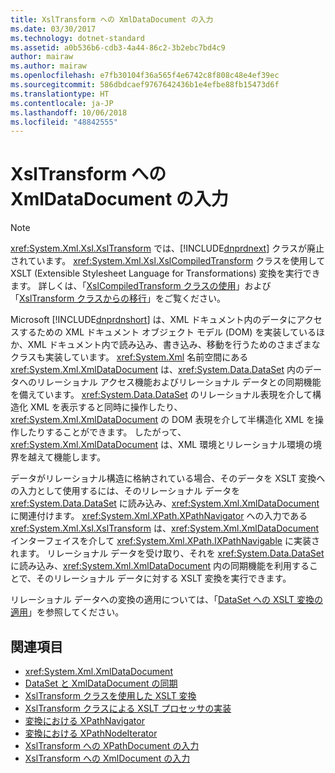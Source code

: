```yaml
---
title: XslTransform への XmlDataDocument の入力
ms.date: 03/30/2017
ms.technology: dotnet-standard
ms.assetid: a0b536b6-cdb3-4a44-86c2-3b2ebc7bd4c9
author: mairaw
ms.author: mairaw
ms.openlocfilehash: e7fb30104f36a565f4e6742c8f808c48e4ef39ec
ms.sourcegitcommit: 586dbdcaef9767642436b1e4efbe88fb15473d6f
ms.translationtype: HT
ms.contentlocale: ja-JP
ms.lasthandoff: 10/06/2018
ms.locfileid: "48842555"
---
```

# <a name="xmldatadocument-input-to-xsltransform"></a>XslTransform への XmlDataDocument の入力
> [!NOTE]
>  <xref:System.Xml.Xsl.XslTransform> では、[!INCLUDE[dnprdnext](../../../../includes/dnprdnext-md.md)] クラスが廃止されています。 <xref:System.Xml.Xsl.XslCompiledTransform> クラスを使用して XSLT (Extensible Stylesheet Language for Transformations) 変換を実行できます。 詳しくは、「[XslCompiledTransform クラスの使用](../../../../docs/standard/data/xml/using-the-xslcompiledtransform-class.md)」および「[XslTransform クラスからの移行](../../../../docs/standard/data/xml/migrating-from-the-xsltransform-class.md)」をご覧ください。  
  
 Microsoft [!INCLUDE[dnprdnshort](../../../../includes/dnprdnshort-md.md)] は、XML ドキュメント内のデータにアクセスするための XML ドキュメント オブジェクト モデル (DOM) を実装しているほか、XML ドキュメント内で読み込み、書き込み、移動を行うためのさまざまなクラスも実装しています。 <xref:System.Xml> 名前空間にある <xref:System.Xml.XmlDataDocument> は、<xref:System.Data.DataSet> 内のデータへのリレーショナル アクセス機能およびリレーショナル データとの同期機能を備えています。 <xref:System.Data.DataSet> のリレーショナル表現を介して構造化 XML を表示すると同時に操作したり、<xref:System.Xml.XmlDataDocument> の DOM 表現を介して半構造化 XML を操作したりすることができます。 したがって、<xref:System.Xml.XmlDataDocument> は、XML 環境とリレーショナル環境の境界を越えて機能します。  
  
 データがリレーショナル構造に格納されている場合、そのデータを XSLT 変換への入力として使用するには、そのリレーショナル データを <xref:System.Data.DataSet> に読み込み、<xref:System.Xml.XmlDataDocument> に関連付けます。 <xref:System.Xml.XPath.XPathNavigator> への入力である <xref:System.Xml.Xsl.XslTransform> は、<xref:System.Xml.XmlDataDocument> インターフェイスを介して <xref:System.Xml.XPath.IXPathNavigable> に実装されます。 リレーショナル データを受け取り、それを <xref:System.Data.DataSet> に読み込み、<xref:System.Xml.XmlDataDocument> 内の同期機能を利用することで、そのリレーショナル データに対する XSLT 変換を実行できます。  
  
 リレーショナル データへの変換の適用については、「[DataSet への XSLT 変換の適用](../../../../docs/framework/data/adonet/dataset-datatable-dataview/applying-an-xslt-transform-to-a-dataset.md)」を参照してください。  
  
## <a name="see-also"></a>関連項目

- <xref:System.Xml.XmlDataDocument>  
- [DataSet と XmlDataDocument の同期](../../../../docs/framework/data/adonet/dataset-datatable-dataview/dataset-and-xmldatadocument-synchronization.md)  
- [XslTransform クラスを使用した XSLT 変換](../../../../docs/standard/data/xml/xslt-transformations-with-the-xsltransform-class.md)  
- [XslTransform クラスによる XSLT プロセッサの実装](../../../../docs/standard/data/xml/xsltransform-class-implements-the-xslt-processor.md)  
- [変換における XPathNavigator](../../../../docs/standard/data/xml/xpathnavigator-in-transformations.md)  
- [変換における XPathNodeIterator](../../../../docs/standard/data/xml/xpathnodeiterator-in-transformations.md)  
- [XslTransform への XPathDocument の入力](../../../../docs/standard/data/xml/xpathdocument-input-to-xsltransform.md)  
- [XslTransform への XmlDocument の入力](../../../../docs/standard/data/xml/xmldocument-input-to-xsltransform.md)
